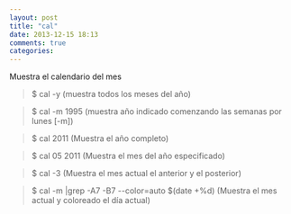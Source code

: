 ```yaml
---
layout: post
title: "cal"
date: 2013-12-15 18:13
comments: true
categories: 
---
```

Muestra el calendario del mes

>$ cal -y    (muestra todos los meses del año)

>$ cal -m 1995 (muestra año indicado comenzando las semanas por lunes [-m])

>$ cal 2011 (Muestra el año completo)

>$ cal 05 2011 (Muestra el mes del año especificado)

>$ cal -3  (Muestra el mes actual el anterior y el posterior)

>$ cal -m |grep -A7 -B7 --color=auto $(date +%d) (Muestra el mes actual y coloreado el día actual)


